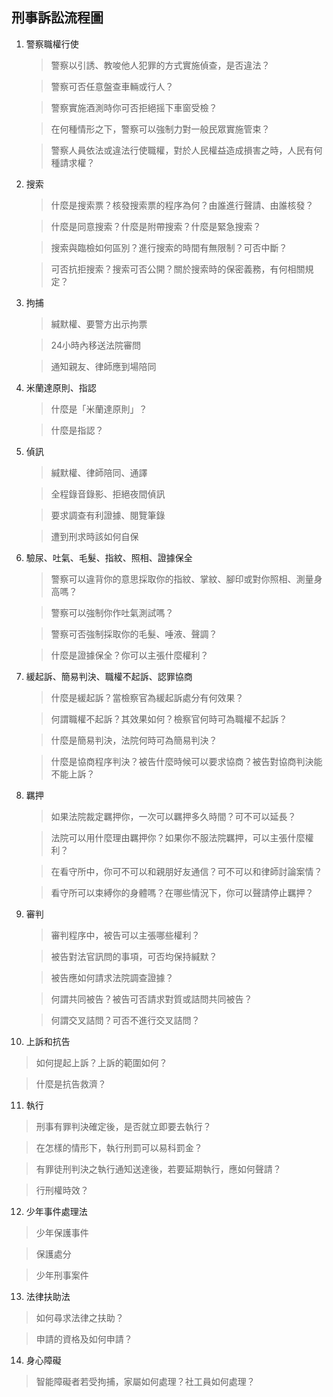 ## 刑事訴訟流程圖

1. 警察職權行使

   > 警察以引誘、教唆他人犯罪的方式實施偵查，是否違法？
   
   > 警察可否任意盤查車輛或行人？
   
   > 警察實施酒測時你可否拒絕摇下車窗受檢？
   
   > 在何種情形之下，警察可以強制力對一般民眾實施管束？
   
   > 警察人員依法或違法行使職權，對於人民權益造成損害之時，人民有何種請求權？

2. 搜索

   > 什麼是搜索票？核發搜索票的程序為何？由誰進行聲請、由誰核發？
   
   > 什麼是同意搜索？什麼是附帶搜索？什麼是緊急搜索？
   
   > 搜索與臨檢如何區別？進行搜索的時間有無限制？可否中斷？
   
   > 可否抗拒搜索？搜索可否公開？關於搜索時的保密義務，有何相關規定？

3. 拘捕

   > 緘默權、要警方出示拘票
   
   > 24小時內移送法院審問
   
   > 通知親友、律師應到場陪同


4. 米蘭達原則、指認

   > 什麼是「米蘭達原則」？
   
   > 什麼是指認？

5. 偵訊

   > 緘默權、律師陪同、通譯
   
   > 全程錄音錄影、拒絕夜間偵訊
   
   > 要求調查有利證據、閱覽筆錄
   
   > 遭到刑求時該如何自保

6. 驗尿、吐氣、毛髮、指紋、照相、證據保全

   > 警察可以違背你的意思採取你的指紋、掌紋、腳印或對你照相、測量身高嗎？
   
   > 警察可以強制你作吐氣測試嗎？
   
   > 警察可否強制採取你的毛髮、唾液、聲調？
   
   > 什麼是證據保全？你可以主張什麼權利？

7. 緩起訴、簡易判決、職權不起訴、認罪協商

   > 什麼是緩起訴？當檢察官為緩起訴處分有何效果？
   
   > 何謂職權不起訴？其效果如何？檢察官何時可為職權不起訴？
   
   > 什麼是簡易判決，法院何時可為簡易判決？
   
   > 什麼是協商程序判決？被告什麼時候可以要求協商？被告對協商判決能不能上訴？

8. 羈押

   > 如果法院裁定羈押你，一次可以羈押多久時間？可不可以延長？
   
   > 法院可以用什麼理由羈押你？如果你不服法院羈押，可以主張什麼權利？
   
   > 在看守所中，你可不可以和親朋好友通信？可不可以和律師討論案情？
   
   > 看守所可以束縛你的身體嗎？在哪些情況下，你可以聲請停止羈押？

9. 審判

   > 審判程序中，被告可以主張哪些權利？
   
   > 被告對法官訊問的事項，可否均保持緘默？
   
   > 被告應如何請求法院調查證據？
   
   > 何謂共同被告？被告可否請求對質或詰問共同被告？
   
   > 何謂交叉詰問？可否不進行交叉詰問？

10. 上訴和抗告

   > 如何提起上訴？上訴的範圍如何？
   
   > 什麼是抗告救濟？

11. 執行

   > 刑事有罪判決確定後，是否就立即要去執行？
   
   > 在怎樣的情形下，執行刑罰可以易科罰金？
   
   > 有罪徒刑判決之執行通知送達後，若要延期執行，應如何聲請？
   
   > 行刑權時效？

12. 少年事件處理法

   > 少年保護事件
   
   > 保護處分
   
   > 少年刑事案件

13. 法律扶助法

   > 如何尋求法律之扶助？
   
   > 申請的資格及如何申請？

14. 身心障礙

   > 智能障礙者若受拘捕，家屬如何處理？社工員如何處理？
